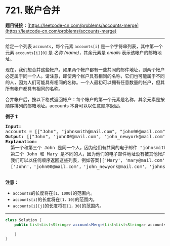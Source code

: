 # 721. 账户合并

**题目链接：**[https://leetcode-cn.com/problems/accounts-merge](https://leetcode-cn.com/problems/accounts-merge)

---

<div class="content__1Y2H">
 <div class="notranslate">
  <p>给定一个列表 <code>accounts</code>，每个元素 <code>accounts[i]</code>&nbsp;是一个字符串列表，其中第一个元素 <code>accounts[i][0]</code>&nbsp;是&nbsp;<em>名称 (name)</em>，其余元素是 <em>emails </em>表示该帐户的邮箱地址。</p> 
  <p>现在，我们想合并这些帐户。如果两个帐户都有一些共同的邮件地址，则两个帐户必定属于同一个人。请注意，即使两个帐户具有相同的名称，它们也可能属于不同的人，因为人们可能具有相同的名称。一个人最初可以拥有任意数量的帐户，但其所有帐户都具有相同的名称。</p> 
  <p>合并帐户后，按以下格式返回帐户：每个帐户的第一个元素是名称，其余元素是按顺序排列的邮箱地址。accounts 本身可以以任意顺序返回。</p> 
  <p><strong>例子 1:</strong></p> 
  <pre class="language-text"><strong>Input:</strong> 
accounts = [["John", "johnsmith@mail.com", "john00@mail.com"], ["John", "johnnybravo@mail.com"], ["John", "johnsmith@mail.com", "john_newyork@mail.com"], ["Mary", "mary@mail.com"]]
<strong>Output:</strong> [["John", 'john00@mail.com', 'john_newyork@mail.com', 'johnsmith@mail.com'],  ["John", "johnnybravo@mail.com"], ["Mary", "mary@mail.com"]]
<strong>Explanation:</strong> 
  第一个和第三个 John 是同一个人，因为他们有共同的电子邮件 "johnsmith@mail.com"。 
  第二个 John 和 Mary 是不同的人，因为他们的电子邮件地址没有被其他帐户使用。
  我们可以以任何顺序返回这些列表，例如答案[['Mary'，'mary@mail.com']，['John'，'johnnybravo@mail.com']，
  ['John'，'john00@mail.com'，'john_newyork@mail.com'，'johnsmith@mail.com']]仍然会被接受。

</pre> 
  <p><strong>注意：</strong></p> 
  <ul> 
   <li><code>accounts</code>的长度将在<code>[1，1000]</code>的范围内。</li> 
   <li><code>accounts[i]</code>的长度将在<code>[1，10]</code>的范围内。</li> 
   <li><code>accounts[i][j]</code>的长度将在<code>[1，30]</code>的范围内。</li> 
  </ul> 
 </div>
</div>

---

```java
class Solution {
    public List<List<String>> accountsMerge(List<List<String>> accounts) {
        
    }
}
```